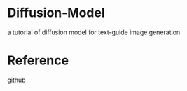 # Diffusion-Model
a tutorial of diffusion model for text-guide image generation


# Reference 

[github](https://github.com/acids-ircam/diffusion_models/)
